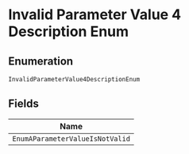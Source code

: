 
# Invalid Parameter Value 4 Description Enum

## Enumeration

`InvalidParameterValue4DescriptionEnum`

## Fields

| Name |
|  --- |
| `EnumAParameterValueIsNotValid` |

